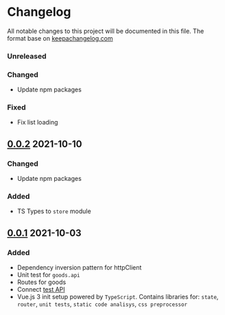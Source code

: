 # Changelog

All notable changes to this project will be documented in this file. 
The format base on [keepachangelog.com]

### Unreleased

### Changed

- Update npm packages

### Fixed

- Fix list loading

## [0.0.2] 2021-10-10

### Changed

- Update npm packages

### Added

- TS Types to `store` module

## [0.0.1] 2021-10-03

### Added

- Dependency inversion pattern for httpClient
- Unit test for `goods.api`
- Routes for goods
- Connect [test API]
- Vue.js 3 init setup powered by `TypeScript`. Contains libraries for: 
`state`, `router`, `unit tests`, `static code analisys`, `css preprocessor`

[keepachangelog.com]:https://keepachangelog.com/en/1.0.0/
[test API]:https://github.com/NaMax66/test-api

[0.0.1]: https://github.com/NaMax66/web-app-architecture-pattern/releases/tag/v0.0.1
[0.0.2]: https://github.com/NaMax66/web-app-architecture-pattern/compare/v0.0.1...v0.0.2
